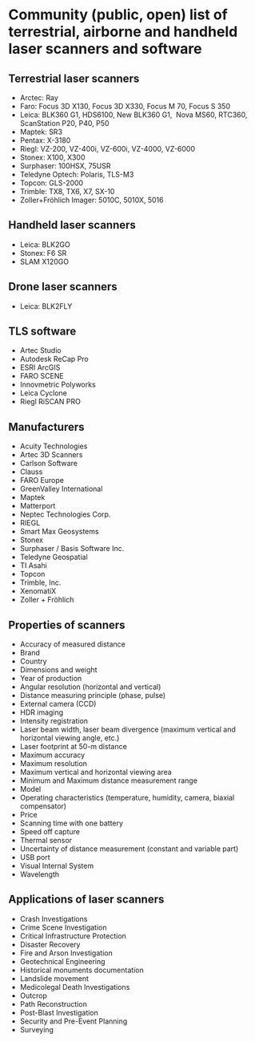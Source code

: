 # Community (public, open) list of terrestrial, airborne and handheld laser scanners and software

## Terrestrial laser scanners

- Arctec: Ray
- Faro: Focus 3D X130, Focus 3D X330, Focus M 70, Focus S 350
- Leica: BLK360 G1, HDS6100, New BLK360 G1,  Nova MS60, RTC360, ScanStation P20, P40, P50
- Maptek: SR3
- Pentax: X-3180
- Riegl: VZ-200, VZ-400i, VZ-600i, VZ-4000, VZ-6000
- Stonex: X100, X300
- Surphaser: 100HSX, 75USR
- Teledyne Optech: Polaris, TLS-M3
- Topcon: GLS-2000
- Trimble: TX8, TX6, X7, SX-10
- Zoller+Fröhlich Imager: 5010C, 5010X, 5016

## Handheld laser scanners
- Leica: BLK2GO
- Stonex: F6 SR
- SLAM X120GO

## Drone laser scanners
- Leica: BLK2FLY

## TLS software
- Artec Studio
- Autodesk ReCap Pro
- ESRI ArcGIS
- FARO SCENE
- Innovmetric Polyworks
- Leica Cyclone
- Riegl RiSCAN PRO

## Manufacturers
- Acuity Technologies
- Artec 3D Scanners
- Carlson Software
- Clauss
- FARO Europe
- GreenValley International
- Maptek
- Matterport
- Neptec Technologies Corp.
- RIEGL
- Smart Max Geosystems
- Stonex
- Surphaser / Basis Software Inc.
- Teledyne Geospatial
- TI Asahi
- Topcon
- Trimble, Inc.
- XenomatiX
- Zoller + Fröhlich

## Properties of scanners
- Accuracy of measured distance
- Brand
- Country
- Dimensions and weight
- Year of production
- Angular resolution (horizontal and vertical)
- Distance measuring principle (phase, pulse)
- External camera (CCD)
- HDR imaging
- Intensity registration
- Laser beam width, laser beam divergence (maximum vertical and horizontal viewing angle, etc.)
- Laser footprint at 50-m distance
- Maximum accuracy
- Maximum resolution
- Maximum vertical and horizontal viewing area
- Minimum and Maximum distance measurement range
- Model
- Operating characteristics (temperature, humidity, camera, biaxial compensator)
- Price
- Scanning time with one battery
- Speed off capture
- Thermal sensor
- Uncertainty of distance measurement (constant and variable part)
- USB port
- Visual Internal System
- Wavelength

## Applications of laser scanners
- Crash Investigations
- Crime Scene Investigation
- Critical Infrastructure Protection
- Disaster Recovery
- Fire and Arson Investigation
- Geotechnical Engineering
- Historical monuments documentation
- Landslide movement
- Medicolegal Death Investigations
- Outcrop
- Path Reconstruction
- Post-Blast Investigation
- Security and Pre-Event Planning
- Surveying
